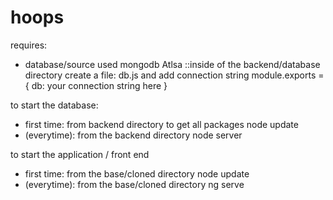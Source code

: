 # hoops
requires:
- database/source
used mongodb Atlsa
::inside of the backend/database directory create a file:  db.js and add connection string
    module.exports = {
        db:  your connection string here
    }

to start the database:  
- first time:  from backend directory to get all packages
    node update
- (everytime): from the backend directory
    node server

to start the application / front end
- first time:  from the base/cloned directory
    node update
- (everytime):  from the base/cloned directory
    ng serve

